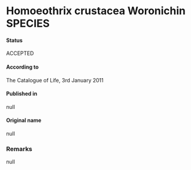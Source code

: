 # Homoeothrix crustacea Woronichin SPECIES

#### Status
ACCEPTED

#### According to
The Catalogue of Life, 3rd January 2011

#### Published in
null

#### Original name
null

### Remarks
null